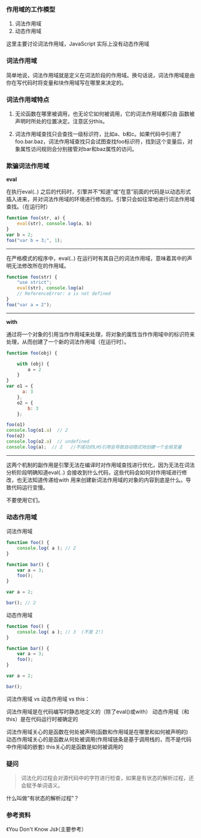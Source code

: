 ### 作用域的工作模型

1. 词法作用域
1. 动态作用域 

这里主要讨论词法作用域，JavaScript 实际上没有动态作用域

### 词法作用域

简单地说，词法作用域就是定义在词法阶段的作用域。换句话说，词法作用域是由你在写代码时将变量和块作用域写在哪里来决定的。

### 词法作用域特点

1. 无论函数在哪里被调用，也无论它如何被调用，它的词法作用域都只由 函数被声明时所处的位置决定。注意区分this。

1. 词法作用域查找只会查找一级标识符，比如a、b和c。如果代码中引用了foo.bar.baz，词法作用域查找只会试图查找foo标识符，找到这个变量后，对象属性访问规则会分别接管对bar和baz属性的访问。

### 欺骗词法作用域

**eval**

在执行eval(..) 之后的代码时，引擎并不“知道”或“在意”前面的代码是以动态形式插入进来，并对词法作用域的环境进行修改的。引擎只会如往常地进行词法作用域查找。（在运行时）

```js
function foo(str, a) {
    eval(str), console.log(a, b)
}
var b = 2;
foo("var b = 3;", 1);
```

---

在严格模式的程序中，eval(..) 在运行时有其自己的词法作用域，意味着其中的声明无法修改所在的作用域。

```js
function foo(str) {
    "use strict";
    eval(str), console.log(a) 
    // ReferenceError: a is not defined
}
foo("var a = 2");
```

---

**with**

通过将一个对象的引用当作作用域来处理，将对象的属性当作作用域中的标识符来处理，从而创建了一个新的词法作用域（在运行时）。

```js
function foo(obj) {

    with (obj) {
    	a = 2
    }
}
var o1 = {
  	  a: 3
	}, 
	o2 = {
        b: 3
    };

foo(o1)
console.log(o1.a)  // 2
foo(o2)
console.log(o2.a)  // undefined
console.log(a);  // 2   //不成功的LHS引用会导致自动隐式地创建一个全局变量

```

---

这两个机制的副作用是引擎无法在编译时对作用域查找进行优化，因为无法在词法分析阶段明确知道eval(..) 会接收到什么代码，这些代码会如何对作用域进行修改，也无法知道传递给with 用来创建新词法作用域的对象的内容到底是什么。导致代码运行变慢。

不要使用它们。

### 动态作用域

词法作用域
```js
function foo() {
    console.log( a ); // 2
}

function bar() {
    var a = 3;
    foo();
}

var a = 2;

bar(); // 2
```

动态作用域
```js
function foo() {
    console.log( a ); // 3  (不是 2!)
}

function bar() {
    var a = 3;
    foo();
}

var a = 2;

bar();
```

词法作用域 vs 动态作用域 vs this：

词法作用域是在代码编写时静态地定义的（除了eval()或with）
动态作用域（和this）是在代码运行时被确定的

词法作用域关心的是函数在何处被声明(函数和作用域是在哪里和如何被声明的)
动态作用域关心的是函数从何处被调用(作用域链条是基于调用栈的，而不是代码中作用域的嵌套)
this关心的是函数是如何被调用的

### 疑问

> 词法化的过程会对源代码中的字符进行检查，如果是有状态的解析过程，还会赋予单词语义。

什么叫做“有状态的解析过程”？

### 参考资料
《You Don't Know Js》（主要参考）